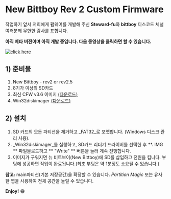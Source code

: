 # New Bittboy Rev 2 Custom Firmware

작업하기 앞서 저희에게 펌웨어를 개발해 주신 **Steward-fu**와 **bittboy** 디스코드 체널 여러분께 무한한 감사를 표합니다.

**아직 베타 버전이며 아직 개발 중입니다. 다음 동영상을 클릭하면 할 수 있습니다.**

[![click here](https://i.imgur.com/H13STVz.png)](https://youtu.be/i62_J6SAN9s)

## 1) 준비물
1. New Bittboy - rev2 or rev2.5
2. 8기가 이상의 SD카드
3. 최신 CFW v3.6 이미지 [(다운로드)](https://drive.google.com/file/d/1cl86owJAbVtHya4XFL9Gna-U1BV-D7TK/view?usp=sharing)
4. Win32diskimager [(다운로드)](https://sourceforge.net/projects/win32diskimager)

## 2) 설치
1. SD 카드의 모든 파티션을 제거하고 _FAT32_로 포맷합니다. (Windows 디스크 관리 사용).
2. _Win32diskimager_를 실행하고, SD카드 리더기 드라이버를 선택한 후 **. IMG ** 파일을로드하고 ** "Write" ** 버튼을 눌러 계속 진행합니다.
3. 이미지가 구워지면 뉴 비트보이(New Bittboy)에 SD를 삽입하고 전원을 킵니다. 부팅에 성공하면 작업이 완료됩니다.(최초 부팅은 약 1분정도 소요될 수 있습니다.)

**참고:** main파티션(기본 저장공간)을 확장할 수 있습니다. _Partition Magic_ 또는 유사한 앱을 사용하여 전체 공간을 늘릴 수 있습니다.

**Enjoy!** :grin:
